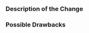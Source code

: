 <!-- 
	Filling out the template is required. You can keep it simple, but please describe as much as you can

	Please read contributing guideline for more information:
	https://github.com/rohansharma-developer/start-page/blob/main/.github/CONTRIBUTING.md
-->

### Description of the Change
<!-- What have you changed and why -->
<!-- If applicable, screenshot of the changes -->

### Possible Drawbacks
<!-- Possible side-effects or negative impacts of the code change -->
